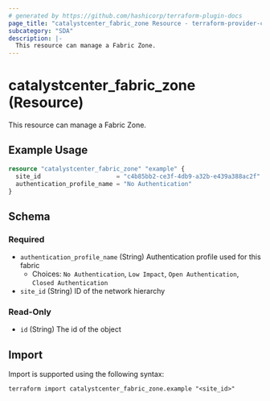 ```yaml
---
# generated by https://github.com/hashicorp/terraform-plugin-docs
page_title: "catalystcenter_fabric_zone Resource - terraform-provider-catalystcenter"
subcategory: "SDA"
description: |-
  This resource can manage a Fabric Zone.
---
```


# catalystcenter_fabric_zone (Resource)

This resource can manage a Fabric Zone.

## Example Usage

```terraform
resource "catalystcenter_fabric_zone" "example" {
  site_id                     = "c4b85bb2-ce3f-4db9-a32b-e439a388ac2f"
  authentication_profile_name = "No Authentication"
}
```

<!-- schema generated by tfplugindocs -->
## Schema

### Required

- `authentication_profile_name` (String) Authentication profile used for this fabric
  - Choices: `No Authentication`, `Low Impact`, `Open Authentication`, `Closed Authentication`
- `site_id` (String) ID of the network hierarchy

### Read-Only

- `id` (String) The id of the object

## Import

Import is supported using the following syntax:

```shell
terraform import catalystcenter_fabric_zone.example "<site_id>"
```
